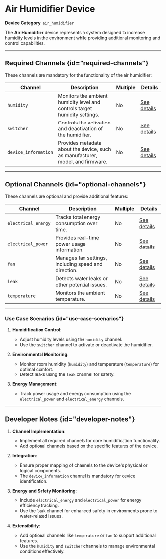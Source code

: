 # Air Humidifier Device

**Device Category**: `air_humidifier`

The **Air Humidifier** device represents a system designed to increase humidity levels in the environment
while providing additional monitoring and control capabilities.

---

## Required Channels {id="required-channels"}

These channels are mandatory for the functionality of the air humidifier:

| **Channel**          | **Description**                                                                | **Multiple** | **Details**                                |
|----------------------|--------------------------------------------------------------------------------|--------------|--------------------------------------------|
| `humidity`           | Monitors the ambient humidity level and controls target humidity settings.     | No           | [See details](HumidityChannel.md)          |
| `switcher`           | Controls the activation and deactivation of the humidifier.                    | No           | [See details](SwitcherChannel.md)          |
| `device_information` | Provides metadata about the device, such as manufacturer, model, and firmware. | No           | [See details](DeviceInformationChannel.md) |

---

## Optional Channels {id="optional-channels"}

These channels are optional and provide additional features:

| **Channel**         | **Description**                                      | **Multiple** | **Details**                               |
|---------------------|------------------------------------------------------|--------------|-------------------------------------------|
| `electrical_energy` | Tracks total energy consumption over time.           | No           | [See details](ElectricalEnergyChannel.md) |
| `electrical_power`  | Provides real-time power usage information.          | No           | [See details](ElectricalPowerChannel.md)  |
| `fan`               | Manages fan settings, including speed and direction. | No           | [See details](FanChannel.md)              |
| `leak`              | Detects water leaks or other potential issues.       | No           | [See details](LeakChannel.md)             |
| `temperature`       | Monitors the ambient temperature.                    | No           | [See details](TemperatureChannel.md)      |

---

### Use Case Scenarios {id="use-case-scenarios"}

1. **Humidification Control**:
    - Adjust humidity levels using the `humidity` channel.
    - Use the `switcher` channel to activate or deactivate the humidifier.

2. **Environmental Monitoring**:
    - Monitor room humidity (`humidity`) and temperature (`temperature`) for optimal comfort.
    - Detect leaks using the `leak` channel for safety.

3. **Energy Management**:
    - Track power usage and energy consumption using the `electrical_power` and `electrical_energy` channels.

---

## Developer Notes {id="developer-notes"}

1. **Channel Implementation**:
    - Implement all required channels for core humidification functionality.
    - Add optional channels based on the specific features of the device.

2. **Integration**:
    - Ensure proper mapping of channels to the device's physical or logical components.
    - The `device_information` channel is mandatory for device identification.

3. **Energy and Safety Monitoring**:
    - Include `electrical_energy` and `electrical_power` for energy efficiency tracking.
    - Use the `leak` channel for enhanced safety in environments prone to water-related issues.

4. **Extensibility**:
    - Add optional channels like `temperature` or `fan` to support additional features.
    - Use the `humidity` and `switcher` channels to manage environmental conditions effectively.
